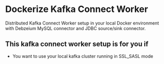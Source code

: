 # Dockerize Kafka Connect Worker

Distributed Kafka Connect  Worker setup in your local Docker environment  with Debzeium MySQL connector and JDBC source/sink connector.

## This kafka connect worker setup is for you if
 -  You want to use your local kafka cluster running in SSL_SASL mode

<!--stackedit_data:
eyJoaXN0b3J5IjpbMTAwOTAzMjUxMl19
-->